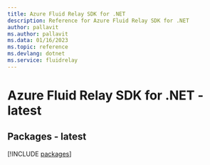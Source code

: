 ```yaml
---
title: Azure Fluid Relay SDK for .NET
description: Reference for Azure Fluid Relay SDK for .NET
author: pallavit
ms.author: pallavit
ms.data: 01/16/2023
ms.topic: reference
ms.devlang: dotnet
ms.service: fluidrelay
---
```

# Azure Fluid Relay SDK for .NET - latest
## Packages - latest
[!INCLUDE [packages](fluid-relay-index.md)]